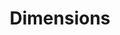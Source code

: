 ---
layout: default
bigquery: https://console.cloud.google.com/bigquery?p=covid-19-dimensions-ai&page=table&d=data&t=publications
contributors: Digital Science, https://www.digital-science.com/
cost: Free for personal, non-commercial use.
description: Dimensions contains more than 100 million publications, ranging from
  articles published in scholarly journals, books and book chapters, to preprints
  and conference proceedings. All publications are contextualized with linked data
  sets, funding, publications, patents, clinical trials, and policy documents. You
  can also view associated categories, funders, institutions, and researcher profiles.
documentation: https://docs.dimensions.ai/bigquery/index.html
last_edit: 04/10/2022, 08:45:08
location: https://www.dimensions.ai/products/free/
maintained_by: Digital Science, https://www.digital-science.com/
schema_fields:
- authors
- wikipedia_url
- category_for
- date_imported_gbq
- description
- id
- granted_year
- end_year
- foa_number
- current_assignee_orgs
- date_inserted
- brief_title
- title
- date_modified
- filing_year
- embargo_date
- book_series_title
- original_assignee_countries
- associated_grant_ids
- organisation_details
- address
- type
- repository_name
- clinical_trial_ids
- patent_ids
- funder_orgs
- registry
- phase
- jurisdiction
- ipcr
- category_hrcs_rac
- category_sdg
- resulting_publication_ids
- mesh_terms
- pmcid
- repository_id
- associated_publication_pmid
- funder_org_acronyms
- aliases
- funder_org_state_codes
- category_bra
- cited_by_ids
- created_date
- repository_url
- funding_aud
- associated_publication_arxiv_id
- priority_year
- name
- current_assignee
- reference_ids
- assignee_countries
- original_assignee
- assignee_orgs
- start_year
- funding_amount
- concepts
- links
- funder_org
- gender
- publication_ids
- category_rcdc
- funding_nzd
- family_id
- altmetrics
- types
- conference
- investigators
- open_access_categories
- linkout
- category_hrcs_hc
- book_title
- funder_org_countries
- relationships
- research_org_state_names
- granted_date
- pmid
- filing_status
- researcher_ids
- isbn
- license
- funder_org_cities
- research_org_cities
- citation_string
- journal
- end_date
- research_org_city_names
- date_print
- acknowledgements
- acronyms
- funding_details
- established
- subtitles
- email_address
- language
- application_number
- journal_lists
- category_uoa
- external_ids
- publication_date
- mesh_headings
- eisbn
- original_assignee_orgs
- family_members_ids
- abstract
- cpc
- legal_status
- research_org_state_codes
- funding_eur
- inventor_names
- expiration_year
- doi
- research_org_countries
- funding_cny
- legal_events
- resulting_publication_doi
- active_years
- arxiv_id
- source_id
- open_access_categories_v2
- date_online
- conditions
- funding_gbp
- current_assignee_countries
- filing_date
- acronym
- labels
- pages
- status
- research_org_country_names
- start_date
- proceedings_title
- publisher
- associated_publication_doi
- metrics
- grant_number
- year
- funding_cad
- funding_jpy
- expiration_date
- original_title
- funding_currency
- priority_date
- issue
- funding_chf
- citations_count
- associated_publication_id
- funding_usd
- interventions
- original_abstract
- family_count
- kind
- publication_year
- research_orgs
- category_hra
- supporting_grant_ids
- category_icrp_ct
- editors
- parent_id
- volume
- date
- date_normal
- citations
- category_icrp_cso
- funder_countries
- categories
shortname: dimensions
tags:
- scholarly literature
- patents
- funding
- clinical trials
- academic profiles
terms_of_use: 'Use of both the Dimensions COVID-19 dataset and full Dimensions dataset
  are subject to the Dimensions Terms of use: https://www.dimensions.ai/policies-terms-legal '
title: Dimensions
uuid: dcff88bd-fe6b-4fdb-8159-809bf9d7bc1c
---